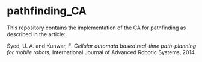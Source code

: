 # pathfinding_CA

This repository contains the implementation of the CA for pathfinding as described in the article:

Syed, U. A. and Kunwar, F. _Cellular automata based real-time path-planning for mobile robots_, International Journal of Advanced Robotic Systems, 2014.
